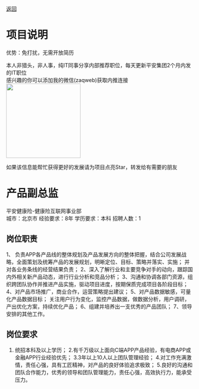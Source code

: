 [返回](../)

# 项目说明

优势：免打扰，无需开放简历

本人非猎头，非人事，纯IT同事分享内部推荐职位，每天更新平安集团2个月内发的IT职位  
感兴趣的你可以添加我的微信(zaqweb)获取内推连接  
<img src="https://github.com/zaqweb/PA-IT-JOBS/blob/master/WechatICode.jpeg"  height="200" width="200">

如果该信息能帮忙获得更好的发展请为项目点亮Star，转发给有需要的朋友

# 产品副总监
平安健康险-健康险互联网事业部  
城市：北京市 经验要求：8年 学历要求：本科  招聘人数：1

## 岗位职责
1、 负责APP各产品线的整体规划及产品发展方向的整体把握，结合公司发展战略，全面策划及统筹产品的发展规划，明晰定位、目标、策略并落实、实施； 并对各业务条线的经营结果负责；
2、深入了解行业和主要竞争对手的动向，跟踪国内外相关新产品动态，进行行业分析和竞品分析；
3、沟通和协调各部门资源，组织跨团队协作并推进产品实施，驱动项目进度，按期保质完成项目各阶段目标；
4、对产品市场推广，商业合作，运营策略提出建议； 
5、对产品数据敏感，可量化产品数据目标； 关注用户行为变化，监控产品数据，做数据分析，用户调研，产出优化方案，持续优化产品； 
6、组建并培养出一支优秀的产品团队；
7、领导安排的其他工作。

## 岗位要求
1. 统招本科及以上学历；
2.有千万级以上面向C端APP产品经验，有电商APP或金融APP行业经验优先；
3.3年以上10人以上团队管理经验；
4.对工作充满激情，责任心强，具有工匠精神，对产品的良好体验追求极致； 5.良好的沟通和团队合作能力，优秀的领导和团队管理能力，责任心强，高效执行力，能承受压力。




